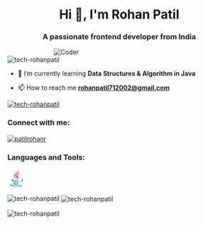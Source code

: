 <h1 align="center">Hi 👋, I'm Rohan Patil</h1>
<h3 align="center">A passionate frontend developer from India</h3>
<img align = "right" alt="Coder"  width="400" src= "https://www.iihglobal.com/wp-content/uploads/2019/02/dcsad.gif"
<p align="left"> <img src="https://komarev.com/ghpvc/?username=tech-rohanpatil&label=Profile%20views&color=0e75b6&style=flat" alt="tech-rohanpatil" /> </p>



- 🌱 I’m currently learning **Data Structures & Algorithm in Java**

- 📫 How to reach me **rohanpatil712002@gmail.com**
<p align="left"> <a href="https://github.com/ryo-ma/github-profile-trophy"><img src="https://github-profile-trophy.vercel.app/?username=tech-rohanpatil" alt="tech-rohanpatil" /></a> </p>
<h3 align="left">Connect with me:</h3>
<p align="left">
<a href="https://instagram.com/patilrohanr" target="blank"><img align="center" src="https://raw.githubusercontent.com/rahuldkjain/github-profile-readme-generator/master/src/images/icons/Social/instagram.svg" alt="patilrohanr" height="30" width="40" /></a>
</p>

<h3 align="left">Languages and Tools:</h3>
<p align="left"> <a href="https://www.java.com" target="_blank" rel="noreferrer"> <img src="https://raw.githubusercontent.com/devicons/devicon/master/icons/java/java-original.svg" alt="java" width="40" height="40"/> </a> </p>

<p><img align="left" src="https://github-readme-stats.vercel.app/api/top-langs?username=tech-rohanpatil&show_icons=true&locale=en&layout=compact" alt="tech-rohanpatil" /></p>

<p>&nbsp;<img align="center" src="https://github-readme-stats.vercel.app/api?username=tech-rohanpatil&show_icons=true&locale=en" alt="tech-rohanpatil" /></p>

<p><img align="center" src="https://github-readme-streak-stats.herokuapp.com/?user=tech-rohanpatil&" alt="tech-rohanpatil" /></p>
